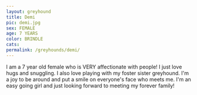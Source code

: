 ```yaml
---
layout: greyhound
title: Demi
pic: demi.jpg
sex: FEMALE
age: 7 YEARS
color: BRINDLE
cats:
permalink: /greyhounds/demi/
---
```


I am a 7 year old female who is VERY affectionate with people! I just love hugs and snuggling. I also love playing with my foster sister greyhound. I'm a joy to be around and put a smile on everyone's face who meets me. I'm an easy going girl and just looking forward to meeting my forever family!
